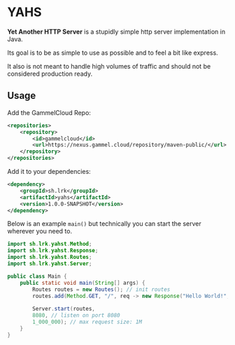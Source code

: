 # YAHS

**Yet Another HTTP Server** is a stupidly simple http server implementation in Java. 

Its goal is to be as simple to use as possible and to feel a bit like express.

It also is not meant to handle high volumes of traffic and should not be considered production ready.

## Usage

Add the GammelCloud Repo:

```xml
<repositories>
    <repository>
        <id>gammelcloud</id>
        <url>https://nexus.gammel.cloud/repository/maven-public/</url>
    </repository>
</repositories>
```

Add it to your dependencies:

```xml
<dependency>
    <groupId>sh.lrk</groupId>
    <artifactId>yahs</artifactId>
    <version>1.0.0-SNAPSHOT</version>
</dependency>
```

Below is an example `main()` but technically you can start the server wherever you need to.

```java
import sh.lrk.yahst.Method;
import sh.lrk.yahst.Response;
import sh.lrk.yahst.Routes;
import sh.lrk.yahst.Server;

public class Main {
    public static void main(String[] args) {
        Routes routes = new Routes(); // init routes
        routes.add(Method.GET, "/", req -> new Response("Hello World!", Response.Status.OK)); // add route
        
        Server.start(routes,
        8080, // listen on port 8080
        1_000_000); // max request size: 1M
    }
}
```
